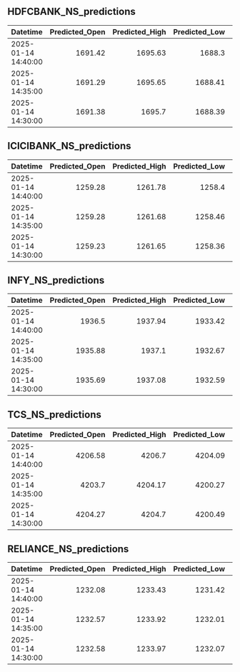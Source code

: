 ## HDFCBANK_NS_predictions
| Datetime            |   Predicted_Open |   Predicted_High |   Predicted_Low |   Predicted_Close |   Predicted_Volume |
|:--------------------|-----------------:|-----------------:|----------------:|------------------:|-------------------:|
| 2025-01-14 14:40:00 |          1691.42 |          1695.63 |         1688.3  |           1693.45 |            45309.5 |
| 2025-01-14 14:35:00 |          1691.29 |          1695.65 |         1688.41 |           1693.5  |            42612.2 |
| 2025-01-14 14:30:00 |          1691.38 |          1695.7  |         1688.39 |           1693.59 |            43342.5 |

## ICICIBANK_NS_predictions
| Datetime            |   Predicted_Open |   Predicted_High |   Predicted_Low |   Predicted_Close |   Predicted_Volume |
|:--------------------|-----------------:|-----------------:|----------------:|------------------:|-------------------:|
| 2025-01-14 14:40:00 |          1259.28 |          1261.78 |         1258.4  |           1261.75 |            88252.1 |
| 2025-01-14 14:35:00 |          1259.28 |          1261.68 |         1258.46 |           1261.62 |            81974.6 |
| 2025-01-14 14:30:00 |          1259.23 |          1261.65 |         1258.36 |           1261.63 |            84073.5 |

## INFY_NS_predictions
| Datetime            |   Predicted_Open |   Predicted_High |   Predicted_Low |   Predicted_Close |   Predicted_Volume |
|:--------------------|-----------------:|-----------------:|----------------:|------------------:|-------------------:|
| 2025-01-14 14:40:00 |          1936.5  |          1937.94 |         1933.42 |           1934.23 |            63219.3 |
| 2025-01-14 14:35:00 |          1935.88 |          1937.1  |         1932.67 |           1933.35 |            60159.3 |
| 2025-01-14 14:30:00 |          1935.69 |          1937.08 |         1932.59 |           1933.25 |            61340.4 |

## TCS_NS_predictions
| Datetime            |   Predicted_Open |   Predicted_High |   Predicted_Low |   Predicted_Close |   Predicted_Volume |
|:--------------------|-----------------:|-----------------:|----------------:|------------------:|-------------------:|
| 2025-01-14 14:40:00 |          4206.58 |          4206.7  |         4204.09 |           4203.85 |            27689.8 |
| 2025-01-14 14:35:00 |          4203.7  |          4204.17 |         4200.27 |           4201.83 |            25488.3 |
| 2025-01-14 14:30:00 |          4204.27 |          4204.7  |         4200.49 |           4203.15 |            25381.5 |

## RELIANCE_NS_predictions
| Datetime            |   Predicted_Open |   Predicted_High |   Predicted_Low |   Predicted_Close |   Predicted_Volume |
|:--------------------|-----------------:|-----------------:|----------------:|------------------:|-------------------:|
| 2025-01-14 14:40:00 |          1232.08 |          1233.43 |         1231.42 |           1232.57 |           106457   |
| 2025-01-14 14:35:00 |          1232.57 |          1233.92 |         1232.01 |           1233.01 |           101202   |
| 2025-01-14 14:30:00 |          1232.58 |          1233.97 |         1232.07 |           1232.95 |            98273.5 |

